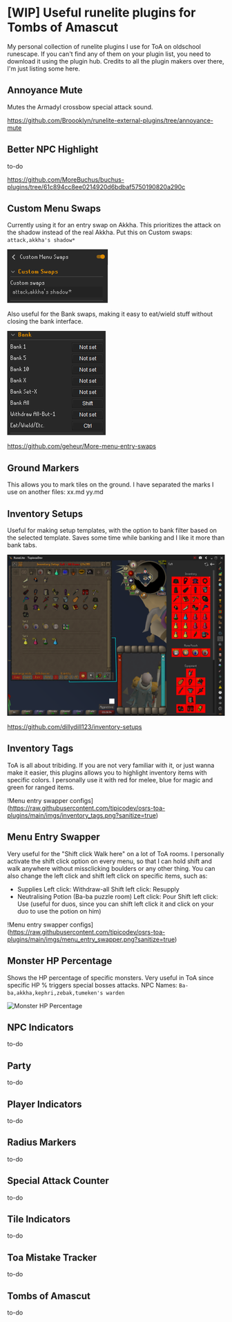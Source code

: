 # [WIP] Useful runelite plugins for Tombs of Amascut
My personal collection of runelite plugins I use for ToA on oldschool runescape. If you can't find any of them on your plugin list, you need to download it using the plugin hub. Credits to all the plugin makers over there, I'm just listing some here.
## Annoyance Mute
Mutes the Armadyl crossbow special attack sound.

https://github.com/Broooklyn/runelite-external-plugins/tree/annoyance-mute
## Better NPC Highlight
to-do

https://github.com/MoreBuchus/buchus-plugins/tree/61c894cc8ee0214920d6bdbaf5750190820a290c
## Custom Menu Swaps
Currently using it for an entry swap on Akkha. This prioritizes the attack on the shadow instead of the real Akkha.
Put this on Custom swaps: `attack,akkha's shadow*`

![Custom swap configs](https://raw.githubusercontent.com/tipicodev/osrs-toa-plugins/main/imgs/custom_menu_swaps.png?sanitize=true)

Also useful for the Bank swaps, making it easy to eat/wield stuff without closing the bank interface.

![Custom swap configs 2](https://raw.githubusercontent.com/tipicodev/osrs-toa-plugins/main/imgs/custom_menu_swaps2.png?sanitize=true)

https://github.com/geheur/More-menu-entry-swaps

## Ground Markers
This allows you to mark tiles on the ground. I have separated the marks I use on another files:
xx.md
yy.md
 ## Inventory Setups
 Useful for making setup templates, with the option to bank filter based on the selected template. Saves some time while banking and I like it more than bank tabs.
 
![Inventory setup configs](https://raw.githubusercontent.com/tipicodev/osrs-toa-plugins/main/imgs/inventory_setups.png?sanitize=true)
 
https://github.com/dillydill123/inventory-setups
## Inventory Tags
ToA is all about tribiding. If you are not very familiar with it, or just wanna make it easier, this plugins allows you to highlight inventory items with specific colors. I personally use it with red for melee, blue for magic and green for ranged items.

!Menu entry swapper configs](https://raw.githubusercontent.com/tipicodev/osrs-toa-plugins/main/imgs/inventory_tags.png?sanitize=true)

## Menu Entry Swapper
Very useful for the "Shift click Walk here" on a lot of ToA rooms. I personally activate the shift click option on every menu, so that I can hold shift and walk anywhere without missclicking boulders or any other thing. You can also change the left click and shift left click on specific items, such as:
- Supplies
Left click: Withdraw-all
Shift left click: Resupply
- Neutralising Potion (Ba-ba puzzle room)
Left click: Pour
Shift left click: Use (useful for duos, since you can shift left click it and click on your duo to use the potion on him)

!Menu entry swapper configs](https://raw.githubusercontent.com/tipicodev/osrs-toa-plugins/main/imgs/menu_entry_swapper.png?sanitize=true)

## Monster HP Percentage
Shows the HP percentage of specific monsters. Very useful in ToA since specific HP % triggers special bosses attacks. NPC Names: `Ba-ba,akkha,kephri,zebak,tumeken's warden`

![Monster HP Percentage](https://camo.githubusercontent.com/209df2f8b6e178841a925c009f04856a34ee799cfe334e4ec63ef094eaa3eff3/68747470733a2f2f692e696d6775722e636f6d2f4430384f5048792e706e67)

## NPC Indicators
to-do
## Party
to-do
## Player Indicators
to-do
## Radius Markers
to-do
## Special Attack Counter
to-do
## Tile Indicators
to-do
## Toa Mistake Tracker
to-do
## Tombs of Amascut
to-do
